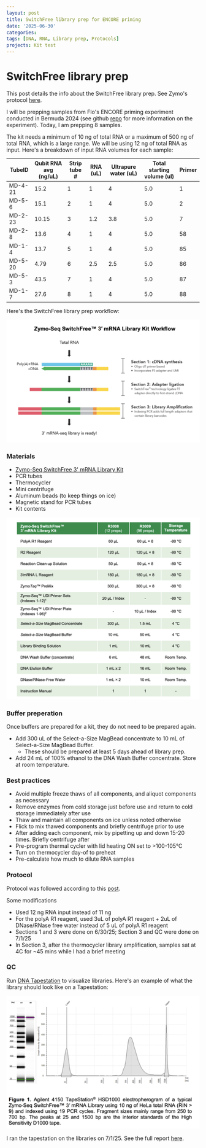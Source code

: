 ```yaml
---
layout: post
title: SwitchFree library prep for ENCORE priming
date: '2025-06-30'
categories:
tags: [DNA, RNA, Library prep, Protocols]
projects: Kit test 
---
```


# SwitchFree library prep

This post details the info about the SwitchFree library prep. See Zymo's protocol [here](https://files.zymoresearch.com/protocols/_r3008_r3009__zymo_seq_switchfree_3_mrna_library_kit.pdf). 

I will be prepping samples from Flo's ENCORE priming experiment conducted in Bermuda 2024 (see github [repo](https://github.com/flofields/Coral_Priming_Experiments_Summer_2024) for more information on the experiment). Today, I am prepping 8 samples. 

The kit needs a minimum of 10 ng of total RNA or a maximum of 500 ng of total RNA, which is a large range. We will be using 12 ng of total RNA as input. Here's a breakdown of input RNA volumes for each sample:

| TubeID | Qubit RNA avg (ng/uL) | Strip tube # | RNA (uL) | Ultrapure water (uL) | Total starting volume (ul) | Primer |
| ------ | -------------- | ------------ | -------- | -------------------- | -------------------------- | ------ |
| MD-4-21      | 15.2           | 1            | 1      | 4                | 5.0                        | 1      |
| MD-5-6      | 15.1           | 2           | 1      | 4                | 5.0                        | 2     |
| MD-2-23      | 10.15           | 3           | 1.2      | 3.8                 | 5.0                        | 7     |
| MD-2-8      | 13.6          | 4           | 1      | 4                 | 5.0                        | 58     |
| MD-1-4      | 13.7          | 5           | 1      | 4                 | 5.0                        | 85     |
| MD-5-20      | 4.79          | 6           | 2.5      | 2.5                 | 5.0                        | 86     |
| MD-5-3      | 43.5          | 7           | 1      | 4                 | 5.0                        | 87     |
| MD-1-7      | 27.6          | 8           | 1      | 4                 | 5.0                        | 88     |

Here's the SwitchFree library prep workflow: 

![](https://raw.githubusercontent.com/JillAshey/JillAshey_Putnam_Lab_Notebook/master/images/switchfree_lib_prep_workflow.png)

### Materials 

- [Zymo-Seq SwitchFree 3' mRNA Library Kit](https://www.zymoresearch.com/products/zymo-seq-switchfree-3-mrna-library-kit)
- PCR tubes 
- Thermocycler 
- Mini centrifuge
- Aluminum beads (to keep things on ice)
- Magnetic stand for PCR tubes 
- Kit contents 

![](https://raw.githubusercontent.com/JillAshey/JillAshey_Putnam_Lab_Notebook/master/images/switchfree_lib_prep_contents.png)

### Buffer preperation 

Once buffers are prepared for a kit, they do not need to be prepared again. 

- Add 300 uL of the Select-a-Size MagBead concentrate to 10 mL of Select-a-Size MagBead Buffer. 
	- These should be prepared at least 5 days ahead of library prep. 
- Add 24 mL of 100% ethanol to the DNA Wash Buffer concentrate. Store at room temperature. 

### Best practices 

- Avoid multiple freeze thaws of all components, and aliquot components as necessary
- Remove enzymes from cold storage just before use and return to cold storage immediately after use
- Thaw and maintain all components on ice unless noted otherwise 
- Flick to mix thawed components and briefly centrifuge prior to use 
- After adding each component, mix by pipetting up and down 15-20 times. Briefly centrifuge after 
- Pre-program thermal cycler with lid heating ON set to >100-105°C 
- Turn on thermocycler day-of to preheat 
- Pre-calculate how much to dilute RNA samples 

### Protocol 

Protocol was followed according to this [post](https://github.com/JillAshey/JillAshey_Putnam_Lab_Notebook/blob/master/_posts/2024-03-29-Zymo-SwitchFree.md). 

Some modifications 

- Used 12 ng RNA input instead of 11 ng
- For the polyA R1 reagent, used 3uL of polyA R1 reagent + 2uL of DNase/RNase free water instead of 5 uL of polyA R1 reagent 
- Sections 1 and 3 were done on 6/30/25; Section 3 and QC were done on 7/1/25
- In Section 3, after the thermocycler library amplification, samples sat at 4C for ~45 mins while I had a brief meeting 

### QC

Run [DNA Tapestation](https://github.com/meschedl/MESPutnam_Open_Lab_Notebook/blob/master/_posts/2019-07-30-DNA-Tapestation.md) to visualize libraries. Here's an example of what the library should look like on a Tapestation: 

![](https://raw.githubusercontent.com/JillAshey/JillAshey_Putnam_Lab_Notebook/master/images/switchfree_lib_prep_library_example.png)

I ran the tapestation on the libraries on 7/1/25. See the full report [here](XXXXX).
